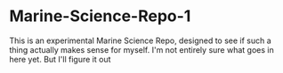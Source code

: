 # Marine-Science-Repo-1

This is an experimental Marine Science Repo, designed to see if such a thing actually makes sense for myself. I'm not entirely sure what goes in here yet. But I'll figure it out
